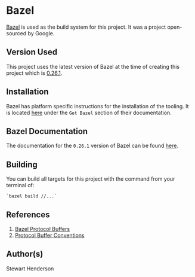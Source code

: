 # Bazel

[Bazel](https://www.bazel.build/) is used as the build system for this project.  It was a project open-sourced
by Google.

## Version Used

This project uses the latest version of Bazel at the time of creating this project which is [0.26.1](https://github.com/bazelbuild/bazel/releases). 

## Installation

Bazel has platform specific instructions for the installation of the tooling.  It is located [here](https://www.bazel.build/) under the 
`Get Bazel` section of their documentation.

## Bazel Documentation

The documentation for the `0.26.1` version of Bazel can be found [here](https://docs.bazel.build/versions/0.26.0/bazel-overview.html).

## Building

You can build all targets for this project with the command from your terminal of:

    `bazel build //...`

## References

1. [Bazel Protocol Buffers](https://github.com/protocolbuffers/protobuf/blob/master/examples/WORKSPACE)
2. [Protocol Buffer Conventions](https://github.com/bowlofstew/proto_library/blob/master/src/BUILD)

## Author(s)

Stewart Henderson
